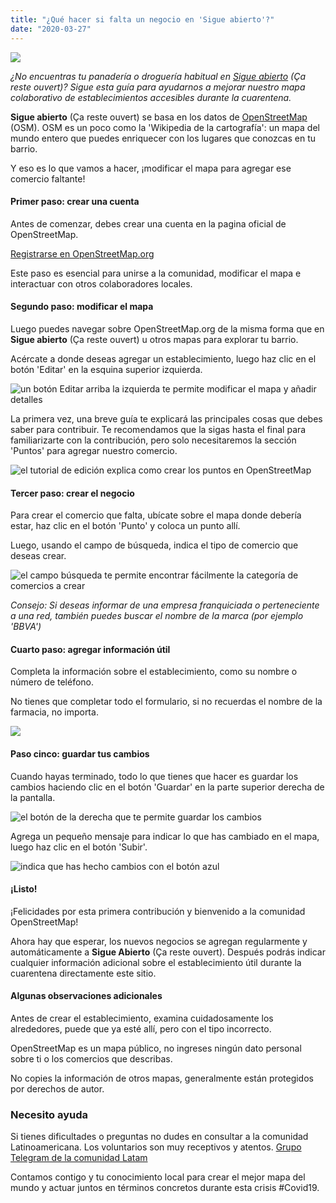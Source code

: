 ```yaml
---
title: "¿Qué hacer si falta un negocio en 'Sigue abierto'?"
date: "2020-03-27"
---
```


![](~/assets/es/3_Tipo_de_comercio.png)

*¿No encuentras tu panadería o droguería habitual en [Sigue abierto](https://www.sigueabierto.es) (Ça reste ouvert)? Sigue esta guía para ayudarnos a mejorar nuestro mapa colaborativo de establecimientos accesibles durante la cuarentena.*

**Sigue abierto** (Ça reste ouvert) se basa en los datos de [OpenStreetMap](http://openstreetmap.org) (OSM). OSM es un poco como la 'Wikipedia de la cartografía': un mapa del mundo entero que puedes enriquecer con los lugares que conozcas en tu barrio.

Y eso es lo que vamos a hacer, ¡modificar el mapa para agregar ese comercio faltante!

#### Primer paso: crear una cuenta

Antes de comenzar, debes crear una cuenta en la pagina oficial de OpenStreetMap.

[Registrarse en OpenStreetMap.org](https://www.openstreetmap.org/user/new)

Este paso es esencial para unirse a la comunidad, modificar el mapa e interactuar con otros colaboradores locales.

#### Segundo paso: modificar el mapa

Luego puedes navegar sobre OpenStreetMap.org de la misma forma que en **Sigue abierto** (Ça reste ouvert) u otros mapas para explorar tu barrio.

Acércate a donde deseas agregar un establecimiento, luego haz clic en el botón 'Editar' en la esquina superior izquierda.

![un botón Editar arriba la izquierda te permite modificar el mapa y añadir detalles](~/assets/es/1_Bienvenido_a_OSM.png)

La primera vez, una breve guía te explicará las principales cosas que debes saber para contribuir. Te recomendamos que la sigas hasta el final para familiarizarte con la contribución, pero solo necesitaremos la sección 'Puntos' para agregar nuestro comercio.

![el tutorial de edición explica como crear los puntos en OpenStreetMap](~/assets/es/2_Puntos.png)

#### Tercer paso: crear el negocio

Para crear el comercio que falta, ubícate sobre el mapa donde debería estar, haz clic en el botón 'Punto' y coloca un punto allí.

Luego, usando el campo de búsqueda, indica el tipo de comercio que deseas crear.

![el campo búsqueda te permite encontrar fácilmente la categoría de comercios a crear](~/assets/es/3_Tipo_de_comercio.png)

_Consejo: Si deseas informar de una empresa franquiciada o perteneciente a una red, también puedes buscar el nombre de la marca (por ejemplo 'BBVA')_

#### Cuarto paso: agregar información útil

Completa la información sobre el establecimiento, como su nombre o número de teléfono.

No tienes que completar todo el formulario, si no recuerdas el nombre de la farmacia, no importa.

![](~/assets/es/4_Editar_elemento.png)

#### Paso cinco: guardar tus cambios

Cuando hayas terminado, todo lo que tienes que hacer es guardar los cambios haciendo clic en el botón 'Guardar' en la parte superior derecha de la pantalla.

![el botón de la derecha que te permite guardar los cambios](~/assets/es/5_Guardar.png)

Agrega un pequeño mensaje para indicar lo que has cambiado en el mapa, luego haz clic en el botón 'Subir'.

![indica que has hecho cambios con el botón azul](~/assets/es/6_Subir_a_OSM.png)

#### ¡Listo!

¡Felicidades por esta primera contribución y bienvenido a la comunidad OpenStreetMap!

Ahora hay que esperar, los nuevos negocios se agregan regularmente y automáticamente a  **Sigue Abierto** (Ça reste ouvert). Después podrás indicar cualquier información adicional sobre el establecimiento útil durante la cuarentena directamente este sitio.

#### Algunas observaciones adicionales

Antes de crear el establecimiento, examina cuidadosamente los alrededores, puede que ya esté allí, pero con el tipo incorrecto.

OpenStreetMap es un mapa público, no ingreses ningún dato personal sobre ti o los comercios que describas.

No copies la información de otros mapas, generalmente están protegidos por derechos de autor.

### Necesito ayuda

Si tienes dificultades o preguntas no dudes en consultar a la comunidad Latinoamericana. Los voluntarios son muy receptivos y atentos. [Grupo Telegram de la comunidad Latam](https://t.me/OSMLatam)

Contamos contigo y tu conocimiento local para crear el mejor mapa del mundo y actuar juntos en términos concretos durante esta crisis #Covid19.
